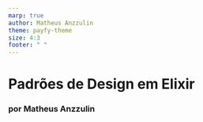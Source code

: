 ```yaml
---
marp: true
author: Matheus Anzzulin
theme: payfy-theme
size: 4:3
footer: " "
---
```


<!-- _class: lead -->
# Padrões de Design em Elixir

### por Matheus Anzzulin
